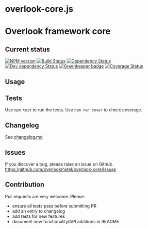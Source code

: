 # overlook-core.js

# Overlook framework core

## Current status

[![NPM version](https://img.shields.io/npm/v/overlook-core.svg)](https://www.npmjs.com/package/overlook-core)
[![Build Status](https://img.shields.io/travis/overlookmotel/overlook-core/master.svg)](http://travis-ci.org/overlookmotel/overlook-core)
[![Dependency Status](https://img.shields.io/david/overlookmotel/overlook-core.svg)](https://david-dm.org/overlookmotel/overlook-core)
[![Dev dependency Status](https://img.shields.io/david/dev/overlookmotel/overlook-core.svg)](https://david-dm.org/overlookmotel/overlook-core)
[![Greenkeeper badge](https://badges.greenkeeper.io/overlookmotel/overlook-core.svg)](https://greenkeeper.io/)
[![Coverage Status](https://img.shields.io/coveralls/overlookmotel/overlook-core/master.svg)](https://coveralls.io/r/overlookmotel/overlook-core)

## Usage

## Tests

Use `npm test` to run the tests. Use `npm run cover` to check coverage.

## Changelog

See [changelog.md](https://github.com/overlookmotel/overlook-core/blob/master/changelog.md)

## Issues

If you discover a bug, please raise an issue on Github. https://github.com/overlookmotel/overlook-core/issues

## Contribution

Pull requests are very welcome. Please:

* ensure all tests pass before submitting PR
* add an entry to changelog
* add tests for new features
* document new functionality/API additions in README
